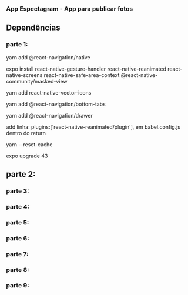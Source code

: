 ### App Espectagram - App para publicar fotos

## Dependências

### parte 1:

yarn add @react-navigation/native

expo install react-native-gesture-handler react-native-reanimated react-native-screens react-native-safe-area-context @react-native-community/masked-view

yarn add react-native-vector-icons

yarn add @react-navigation/bottom-tabs

yarn add @react-navigation/drawer

add linha: plugins:['react-native-reanimated/plugin'],
em babel.config.js dentro do return

yarn --reset-cache

expo upgrade 43

## parte 2:



### parte 3:

### parte 4:

### parte 5:

### parte 6:

### parte 7:

### parte 8:

### parte 9:
